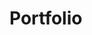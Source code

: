 # Portfolio
<!-- https://careerfoundry.com/en/blog/data-analytics/data-analytics-portfolio-project-ideas/ -->